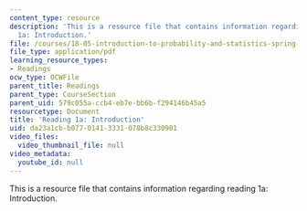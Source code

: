 ```yaml
---
content_type: resource
description: 'This is a resource file that contains information regarding reading
  1a: Introduction.'
file: /courses/18-05-introduction-to-probability-and-statistics-spring-2014/da23a1cbb07701413331078b8c330901_MIT18_05S14_Class1Intro.pdf
file_type: application/pdf
learning_resource_types:
- Readings
ocw_type: OCWFile
parent_title: Readings
parent_type: CourseSection
parent_uid: 579c055a-ccb4-eb7e-bb6b-f294146b45a5
resourcetype: Document
title: 'Reading 1a: Introduction'
uid: da23a1cb-b077-0141-3331-078b8c330901
video_files:
  video_thumbnail_file: null
video_metadata:
  youtube_id: null
---
```

This is a resource file that contains information regarding reading 1a: Introduction.

